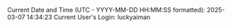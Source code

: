 Current Date and Time (UTC - YYYY-MM-DD HH:MM:SS formatted): 2025-03-07 14:34:23
Current User's Login: luckyaiman
